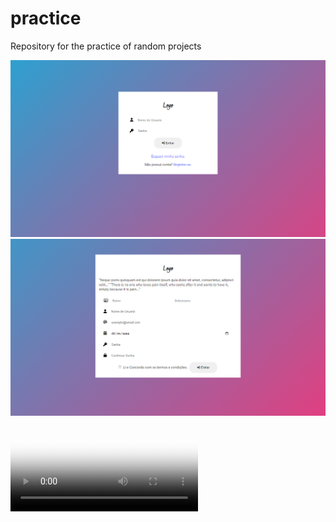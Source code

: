 # practice
Repository for the practice of random projects

<img src="Login Crud 1/imgs/login-page.png" alt="Pagina de Login">
<img src="Login Crud 1/imgs/register-page.png" alt="Pagina de Registro">

<video controls poster="Login Crud 1/imgs/login-page.png">
    <source src="Login Crud 1/mv/Login.mp4" type="video/mp4">
    <object>
      <embed src="demo.mp4" type="application/x-shockwave-flash" 
      allowfullscreen="false" allowscriptaccess="always">  		
    </object>
    Formato não suportado  
</video>